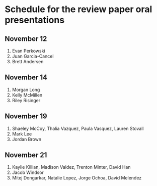 # Schedule for the review paper oral presentations

## November 12
1. Evan Perkowski
2. Juan Garcia-Cancel
3. Brett Andersen

## November 14
1. Morgan Long
2. Kelly McMillen
3. Riley Risinger

## November 19
1. Shaeley McCoy, Thalia Vazquez, Paula Vasquez, Lauren Stovall
2. Mark Lee 
3. Jordan Brown

## November 21
1. Kaylie Killian, Madison Valdez, Trenton Minter, David Han
2. Jacob Windsor
3. Mitej Dongarkar, Natalie Lopez, Jorge Ochoa, David Melendez